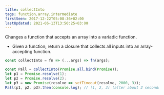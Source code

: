 ```yaml
---
title: collectInto
tags: function,array,intermediate
firstSeen: 2017-12-22T05:08:36+02:00
lastUpdated: 2021-06-13T13:50:25+03:00
---
```


Changes a function that accepts an array into a variadic function.

- Given a function, return a closure that collects all inputs into an array-accepting function.

```js
const collectInto = fn => (...args) => fn(args);
```

```js
const Pall = collectInto(Promise.all.bind(Promise));
let p1 = Promise.resolve(1);
let p2 = Promise.resolve(2);
let p3 = new Promise(resolve => setTimeout(resolve, 2000, 3));
Pall(p1, p2, p3).then(console.log); // [1, 2, 3] (after about 2 seconds)
```
